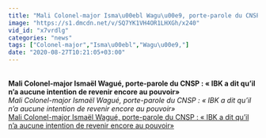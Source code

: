 ```yaml
---
title: "Mali Colonel-major Isma\u00ebl Wagu\u00e9, porte-parole du CNSP : \u00ab IBK a dit qu\u2019il n\u2019a aucune intention de revenir encore au pouvoir\u00bb"
image: "https://s1.dmcdn.net/v/SQ7YK1VH4OR1LHXGh/x240"
vid_id: "x7vrdlg"
categories: "news"
tags: ["Colonel-major","Isma\u00ebl","Wagu\u00e9,"]
date: "2020-08-27T10:21:05+03:00"
---
```

<br><b>Mali Colonel-major Ismaël Wagué, porte-parole du CNSP : « IBK a dit qu’il n’a aucune intention de revenir encore au pouvoir»</b><br> <i>Mali Colonel-major Ismaël Wagué, porte-parole du CNSP : « IBK a dit qu’il n’a aucune intention de revenir encore au pouvoir»</i><br> <u>Mali Colonel-major Ismaël Wagué, porte-parole du CNSP : « IBK a dit qu’il n’a aucune intention de revenir encore au pouvoir»</u>
